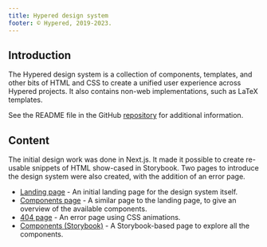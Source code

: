 ```yaml
---
title: Hypered design system
footer: © Hypered, 2019-2023.
---
```



## Introduction

The Hypered design system is a collection of components, templates, and other
bits of HTML and CSS to create a unified user experience across Hypered
projects. It also contains non-web implementations, such as LaTeX templates.

See the README file in the GitHub
[repository](https://github.com/hypered/design) for additional information.

## Content

The initial design work was done in Next.js. It made it possible to create
re-usable snippets of HTML show-cased in Storybook. Two pages to introduce the
design system were also created, with the addition of an error page.

- [Landing page](landing/) - An initial landing page for the design system
  itself.
- [Components page](components/) - A similar page to the landing page, to give
  an overview of the available components.
- [404 page](404/) - An error page using CSS animations.
- [Components (Storybook)](storybook/) - A Storybook-based page to explore all
  the components.
